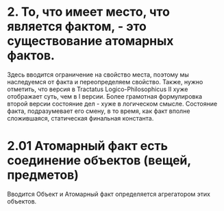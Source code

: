 # 2. То, что имеет место, что является фактом, - это существование атомарных фактов.
Здесь вводится ограничение на свойство места, поэтому мы наследуемся от факта и переопределяем свойство.
Также, нужно отметить, что версия в Tractatus Logico-Philosophicus II хуже отображает суть, чем в I версии.
Более грамотная формулировка второй версии состояние дел  - хуже в логическом смысле. Состояние факта, подразумевает его смену,
в то время, как факт вполне сложившаяся, статическая финальная константа.

# 2.01 Атомарный факт есть соединение объектов (вещей, предметов)
Вводится Объект и Атомарный факт определяется агрегатором этих объектов.